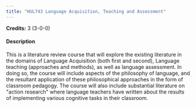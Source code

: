 ```yaml
---
title: "HUL743 Language Acquisition, Teaching and Assessment"
---
```

**Credits:** 3 (3-0-0)

#### Description
This is a literature review course that will explore the existing literature in the domains of Language Acquisition (both first and second), Language teaching (approaches and methods), as well as language assessment. In doing so, the course will include aspects of the philosophy of language, and the resultant application of these philosophical approaches in the form of classroom pedagogy. The course will also include substantial literature on "action research" where language teachers have written about the results of implementing various cognitive tasks in their classroom.